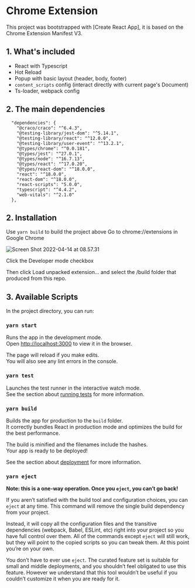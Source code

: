 # Chrome Extension

This project was bootstrapped with [Create React App], it is based on the Chrome Extension Manifest V3.



## 1. What's included

- React with Typescript
- Hot Reload
- Popup with basic layout (header, body, footer)
- `content_scripts` config (interact directly with current page's Document)
- Ts-loader, webpack config



## 2. The main dependencies


```
  "dependencies": {
    "@craco/craco": "^6.4.3",
    "@testing-library/jest-dom": "^5.14.1",
    "@testing-library/react": "^12.0.0",
    "@testing-library/user-event": "^13.2.1",
    "@types/chrome": "^0.0.181",
    "@types/jest": "^27.0.1",
    "@types/node": "^16.7.13",
    "@types/react": "^17.0.20",
    "@types/react-dom": "^18.0.0",
    "react": "^18.0.0",
    "react-dom": "^18.0.0",
    "react-scripts": "5.0.0",
    "typescript": "^4.4.2",
    "web-vitals": "^2.1.0"
  },
```


## 2. Installation

Use `yarn build` to build the project above
Go to chrome://extensions in Google Chrome

![Screen Shot 2022-04-14 at 08.57.31](https://tva1.sinaimg.cn/large/e6c9d24egy1h19oxmphn0j20fq05kweo.jpg)

Click the Developer mode checkbox

Then click Load unpacked extension... and select the /build folder that produced from this repo.


## 3. Available Scripts

In the project directory, you can run:

### `yarn start`

Runs the app in the development mode.\
Open [http://localhost:3000](http://localhost:3000) to view it in the browser.

The page will reload if you make edits.\
You will also see any lint errors in the console.

### `yarn test`

Launches the test runner in the interactive watch mode.\
See the section about [running tests](https://facebook.github.io/create-react-app/docs/running-tests) for more information.

### `yarn build`

Builds the app for production to the `build` folder.\
It correctly bundles React in production mode and optimizes the build for the best performance.

The build is minified and the filenames include the hashes.\
Your app is ready to be deployed!

See the section about [deployment](https://facebook.github.io/create-react-app/docs/deployment) for more information.

### `yarn eject`

**Note: this is a one-way operation. Once you `eject`, you can’t go back!**

If you aren’t satisfied with the build tool and configuration choices, you can `eject` at any time. This command will remove the single build dependency from your project.

Instead, it will copy all the configuration files and the transitive dependencies (webpack, Babel, ESLint, etc) right into your project so you have full control over them. All of the commands except `eject` will still work, but they will point to the copied scripts so you can tweak them. At this point you’re on your own.

You don’t have to ever use `eject`. The curated feature set is suitable for small and middle deployments, and you shouldn’t feel obligated to use this feature. However we understand that this tool wouldn’t be useful if you couldn’t customize it when you are ready for it.

